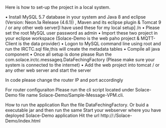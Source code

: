  Here is how to set-up the project in a local system.

•	Install MySQL 5.7 database in your system and Java 8 and eclipse (Version: Neon.1a Release (4.6.1)) , Maven and its eclipse plugin & Tomcat 9 / or any other web server[I have used these for my local setup] /n
•	Please set the root MySQL user password as admin
•	Import these two project in your eclipse workspace (Solace-Demo is the web paho project & MQTT-Client is the data provider)
•	Logon to MySQL command line using root and run the IRCTC.sql file,this will create the metadata tables
•	Compile all java component
•	Once all setup is done please Run the com.solace.irctc.messageq.DataFechingFactory (Please make sure your system is connected to the internet)
•	Add the web project into tomcat / or any other web server and start the server

In code please change the router IP and port accordingly

For router configuraiton
Please run the cli script located under Solace-Demo file name Solace-Demo/Sample-Message-VPM.cli.

How to run the application
Run the file DataFechingFactory. Or buid a executable jar and then run the same
Start your webserver where you have deployed Solace-Demo application
Hit the url http://<YOUR HOST>:<YOUR PORT>/Solace-Demo/index.html 
